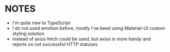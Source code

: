 # NOTES

- I'm quite new to TypeScript
- I do not used emotion before, mostly I've beed using Material-UI custom styling solution
- instead of axios fetch could be used, but axios is more handy and rejects on not successful HTTP statuses
